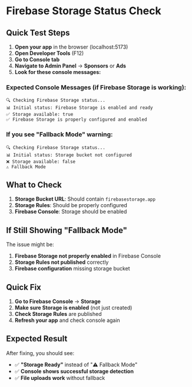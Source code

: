 # Firebase Storage Status Check

## Quick Test Steps

1. **Open your app** in the browser (localhost:5173)
2. **Open Developer Tools** (F12)
3. **Go to Console tab**
4. **Navigate to Admin Panel** → **Sponsors** or **Ads**
5. **Look for these console messages:**

### Expected Console Messages (if Firebase Storage is working):
```
🔍 Checking Firebase Storage status...
📊 Initial status: Firebase Storage is enabled and ready
✅ Storage available: true
✅ Firebase Storage is properly configured and enabled
```

### If you see "Fallback Mode" warning:
```
🔍 Checking Firebase Storage status...
📊 Initial status: Storage bucket not configured
❌ Storage available: false
⚠️ Fallback Mode
```

## What to Check

1. **Storage Bucket URL**: Should contain `firebasestorage.app`
2. **Storage Rules**: Should be properly configured
3. **Firebase Console**: Storage should be enabled

## If Still Showing "Fallback Mode"

The issue might be:
1. **Firebase Storage not properly enabled** in Firebase Console
2. **Storage Rules not published** correctly
3. **Firebase configuration** missing storage bucket

## Quick Fix

1. **Go to Firebase Console** → **Storage**
2. **Make sure Storage is enabled** (not just created)
3. **Check Storage Rules** are published
4. **Refresh your app** and check console again

## Expected Result

After fixing, you should see:
- ✅ **"Storage Ready"** instead of "⚠️ Fallback Mode"
- ✅ **Console shows successful storage detection**
- ✅ **File uploads work** without fallback
